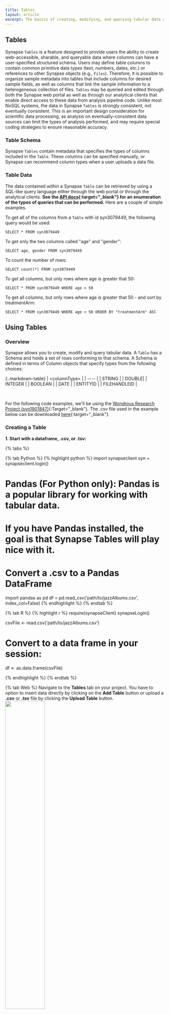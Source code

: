 ```yaml
---
title: Tables
layout: article
excerpt: The basics of creating, modifying, and querying tabular data on Synapse.
---
```


<style>
#image {
    width: 50%;
}
</style>


## Tables
Synapse `Tables` is a feature designed to provide users the ability to create web-accessible, sharable, and queryable 
data where columns can have a user-specified structured schema. Users may define table columns to contain common primitive 
data types (text, numbers, dates, etc.) or references to other Synapse objects (e.g., `Files`). Therefore, it is possible to 
organize sample metadata into tables that include columns for desired sample fields, as well as columns that link the sample 
information to a heterogeneous collection of files.
`Tables` may be queried and edited through both the Synapse web portal as well as through our analytical clients 
that enable direct access to these data from analysis pipeline code. Unlike most NoSQL systems, the data in Synapse `Tables` 
is strongly consistent, not eventually consistent. This is an important design consideration for scientific data processing, 
as analysis on eventually-consistent data sources can limit the types of analysis performed, and may require special coding 
strategies to ensure reasonable accuracy.


### Table Schema
Synapse `Tables` contain metadata that specifies the types of columns included in the `Table`. These columns can be specified manually, 
or Synapse can recommend column types when a user uploads a data file.

### Table Data
The data contained within a Synapse `Table` can be retrieved by using a SQL-like query language either through the web portal or through 
the analytical clients. **See the [API docs](http://docs.synapse.org/rest/org/sagebionetworks/repo/web/controller/TableExamples.html){:target="_blank"} for an enumeration of the types of queries that can be performed.** Here are a couple of simple 
examples.

To get all of the columns from a `Table` with id syn3079449, the following query would be used:

````
SELECT * FROM syn3079449
````

To get only the two columns called "age" and "gender":

````
SELECT age, gender FROM syn3079449
````   

To count the number of rows:

````
SELECT count(*) FROM syn3079449
````

To get all columns, but only rows where age is greater that 50:

````
SELECT * FROM syn3079449 WHERE age > 50
````
    
To get all columns, but only rows where age is greater that 50 - and sort by treatmentArm:

````
SELECT * FROM syn3079449 WHERE age > 50 ORDER BY "treatmentArm" ASC
````


## Using Tables

### Overview  
Synapse allows you to create, modify and query tabular data. A `Table` has a Schema and holds a set of rows conforming to that schema. A Schema is defined in terms of Column objects that specify types from the following choices: 

{:.markdown-table}
| \<columnType> |
| ---- |
| STRING |
| DOUBLE|
| INTEGER |
| BOOLEAN |
| DATE |
| ENTITYID |
| FILEHANDLEID |

<br/>

For the following code examples, we'll be using the [Wondrous Research Project (syn1901847)](https://www.synapse.org/#!Synapse:syn1901847/){:Target="_blank"}. The .csv file used in the example below can be downloaded [here](https://www.synapse.org/#!Synapse:syn7256188){:target="_blank"}.


### Creating a Table

**1. Start with a dataframe, .csv, or .tsv:**

{% tabs %}

{% tab Python %}
{% highlight python %}
import synapseclient
syn = synapseclient.login()

# Pandas (For Python only): Pandas is a popular library for working with tabular data. 
# If you have Pandas installed, the goal is that Synapse Tables will play nice with it.
# Convert a .csv to a Pandas DataFrame
import pandas as pd
df = pd.read_csv('path/to/jazzAlbums.csv', index_col=False)
{% endhighlight %}
{% endtab %}

{% tab R %}
{% highlight r %}
require(synapseClient)
synapseLogin()

csvFile <- read.csv('path/to/jazzAlbums.csv')

# Convert to a data frame in your session:
df <- as.data.frame(csvFile)

{% endhighlight %}
{% endtab %}

{% tab Web %}
Navigate to the **Tables** tab on your project. You have to option to insert data directly by clicking on the **Add Table** button or upload a **.csv** or **.tsv** file by clicking the **Upload Table** button. 
<br>
<img id="image" src="/assets/images/addOrUploadTable.png">

{% endtab %}

{% endtabs %}

<br>

**2. Create table schema:** Each client has a utility function to create Columns from a data frame. 
Python uses `synapseclient.as_table_columns` and R uses `as.tableColumns`.

{% tabs %}

{% tab Python %}
{% highlight python %}
project = syn.get('syn1901847')
cols = synapseclient.as_table_columns(df)

schema = synpaseclient.Schema(name='Jazz Albums', columns=cols, parent=project)
{% endhighlight %}
{% endtab %}

{% tab R %}
{% highlight r %}
project <- synGet('syn1901847')
tcresult <- as.tableColumns(df)
cols <- tcresult$tableColumns

schema <- TableSchema(name='Jazz Albums', columns=cols, parent=project)
{% endhighlight %}
{% endtab %}

{% tab Web %}
If you upload a file, the Web interface will automatically detect the table schema. After a few prompts, you will arrive at the option to name your table. You can adjust the schema(e.g. Column Name, Column Type, etc) here by clicking on the **Schema Options** button underneath the name. 
<br>
<img id="image" src="/assets/images/tableSchema.png">
{% endtab %}

{% endtabs %}

<br>

The Table() function takes two arguments, a schema object and data in some form, which can be:

- a path to a CSV file
- a [Pandas](http://pandas.pydata.org/){:target="_blank"} [DataFrame](http://pandas.pydata.org/pandas-docs/stable/api.html#dataframe){:target="_blank"} (This is a Python-only feature)
- a `RowSet` object
- a list of lists where each of the inner lists is a row

<br>

**3. Store table in Synapse:**

{% tabs %}

{% tab Python %}
{% highlight python %}
table = synapseclient.Table(schema, df)
table = syn.store(table)
{% endhighlight %}
{% endtab %}

{% tab R %}
{% highlight r %}
table <- Table(schema, df)
table <- synStore(table)
{% endhighlight %}
{% endtab %}

{% tab Web %}
Upload the table into Synapse by clicking the **Create** button.

<img id="image" src="/assets/images/createTable.png">
{% endtab %}

{% endtabs %}

<br>

**4. Query the table:**
Python returns an iterator and R returns a data frame. To return a data frame in Python using Pandas `results.asDataFrame()`.

{% tabs %}

{% tab Python %}
{% highlight python %}
results = syn.tableQuery('select * from syn7264701')
df = results.asDataFrame()
{% endhighlight %}
{% endtab %}

{% tab R %}
{% highlight r %}
queryResult <- synTableQuery('select * from syn7264701')
{% endhighlight %}
{% endtab %}

{% tab Web %}
Tables can be queried by using the Query bar above each table. 
<br>
<img id="image" src="/assets/images/table_query.png">
{% endtab %}

{% endtabs %}

<br>

### Making changes to tables

Once the schema is settled, changes can be made by adding, appending, and deleting.

In Python, updating requires an *etag*, which identifies the most recent change set plus row IDs and version numbers for 
each row to be modified. We get those by querying before updating. Minimizing changesets to contain only rows that actually 
change will make processing faster.

The etag is used by the server to prevent concurrent users from making conflicting changes, a technique called optimistic concurrency. 
In case of a conflict, your update may be rejected. You then have to do another query and try your update again.
           
**Updating existing values**

{% tabs %}

{% tab Python %}
{% highlight python %}
# Change the album value 'Vol. 2' to 'Volume 2' 
results = syn.tableQuery("select * from %s where album='Vol. 2'" %table.schema.id)
df = results.asDataFrame()
df['album'] = ['Volume 2']
syn.store(Table(schema, df, etag=results.etag))
{% endhighlight %}
{% endtab %}

{% tab R %}
{% highlight r %}
# Change the album value 'Vol. 2' to 'Volume 2' 
queryResult <- synTableQuery("select * from syn7266590 where album='Vol. 2'")
queryResult@values['album'] <- 'Volume 2'

table <- synStore(queryResult)
{% endhighlight %}
{% endtab %}

{% tab Web %}
Click on the **edit** icon to the right of the **Query** button to update table values.
<br>
<img id="image" src="/assets/images/table_update_values.png">
{% endtab %}

{% endtabs %}

<br>

#### Changing Columns

{% include note.html content="To be compatible across multiple languages the common practice of using dots (.) in column names in R is not supported in Synapse Tables." %}
**Adding new columns**

{% tabs %}

{% tab Python %}
{% highlight python %}
#Define a new column
new_column = syn.store(synapseclient.Column(name='purchased', columnType='STRING'))
#Add the new column to existing schema
schema.addColumn(new_column)
schema = syn.store(schema)
# Query for the newest schema
results = syn.tableQuery('select * from syn7264701')
df = results.asDataFrame()
# Add values into the new column
df['purchased'] = ['yes', 'yes', 'no', 'yes']
# Store the new table
syn.store(Table(schema, df, etag=results.etag))
{% endhighlight %}
{% endtab %}

{% tab R %}
{% highlight r %}
# Define a new column
newColumn <- TableColumn(name="purchased", columnType="STRING")
# Add the new column to existing schema
schema <- synAddColumn(schema, newColumn)
schema <- synStore(schema)
# Query for the newest schema
queryResult <- synTableQuery('select * from syn7264701')
# Add values
queryResult@values['purchased'] <- c('yes', 'yes', 'no', 'yes') 
# Store the new table
table <- synStore(queryResult)
{% endhighlight %}
{% endtab %}

{% tab Web %}
To add columns, click on the **Schema** button. From there, select the **Edit Schema** button and then add columns using the **Add Column** button located at the bottom of the pop-up.
<br>
<img id="image" src="/assets/images/table_updating_columns.png">
{% endtab %}

{% endtabs %}

<br>

**Deleting columns**

{% tabs %}


{% tab Python %}
{% highlight python %}
cols = syn.getTableColumns(schema)
for col in cols:
    if col.name == 'purchased':
        schema.removeColumn(col)
schema = syn.store(schema)
{% endhighlight %}
{% endtab %}

{% tab R %}
{% highlight r %}
# Get the latest table
table <- synGet('syn7264701')
# delete the 'purchased' column
schema <- synRemoveColumn(table, table@columns[[5]])
# store the new table
table <- synStore(schema)
{% endhighlight %}
{% endtab %}

{% tab Web %}
To delete columns, click on the **Schema** button. From there, click the **Edit Schema** button and then select the columns you would like to delete and delete them by clicking the **trash can** icon at the top.
<br>
<img id="image" src="/assets/images/table_deleting_columns.png">
{% endtab %}

{% endtabs %}

<br>

**Modifying existing columns**

{% tabs %}

{% tab Python %}
{% highlight python %}
# Renaming or otherwise modifying a column involves removing the column and adding a new column
cols = syn.getTableColumns(schema)
for col in cols:
    if col.name == 'purchased':
        schema.removeColumn(col)
new_column2 = syn.store(synapseclient.Column(name='sold', columnType='STRING'))
schema.addColumn(new_column2)
schema = syn.store(schema)
{% endhighlight %}
{% endtab %}

{% tab R %}
{% highlight r %}
# Get the latest table
table <- synGet('syn7266590')
# delete the 'purchased' column
schema <- synRemoveColumn(table, table@columns[[5]])
# store the new table
table <- synStore(schema)
# get the latest table
table <- synGet('syn7264701')
# Define the new column
newColumn <- TableColumn(name='sold', columnType='STRING')
# Add the new column to the existing schema
schema <- synAddColumn(table, newColumn)
schema <- synStore(schema)
{% endhighlight %}
{% endtab %}

{% tab Web %}
To modify information in a column, first begin by **adding** a new column, then **copy** the data from the column you would like to change into the newly created column, make the changes in the new column, and **delete** the old one.
 In this example, we are chaning the **Column Type** of **Header_1** into **Boolean** and setting the **Default Value** to **true**.
 <img id="image" src="/assets/images/table_modifying_columns.png">
{% endtab %}

{% endtabs %}

<br> 


#### Changing Rows

**Adding new rows**

{% tabs %}

{% tab Python %}
{% highlight python %}
new_rows = [['Charles Mingus', 'Blues & Roots', 1960, 'SD 1305'],
            ['Eugen Cicero', 'Rokoko-Jazz', 1965, 'SB 15027']]
table = syn.store(synapseclient.Table(schema, new_rows))
{% endhighlight %}
{% endtab %}

{% tab R %}
{% highlight r %}
newRows <- data.frame('artist'=c('Charles Mingus', 'Eugen Cicero'), 
                      'album'=c('Blues & Roots', 'Rokoko-Jazz'), 
                      'year'=as.integer(c(1960, 1965)),
                      'catalog'=c('SD 1305', 'SB 15027'))
schema <- synGet('syn7266590')
tableToAppend <- Table(schema, newRows)
table <- synStore(tableToAppend)
{% endhighlight %}
{% endtab %}

{% tab Web %}
Click on the **Edit icon** to the right of the query button to get to the **Edit Rows** pop-up. From there, you can add rows by click the **+** at the top. 
<br>
<img id="image" src="/assets/images/table_add_rows.png">
{% endtab %}

{% endtabs %}

<br>

**Deleting rows**

{% tabs %}

{% tab Python %}
{% highlight python %}
# Query for the rows you want to delete and call syn.delete on the results:
rowsToDelete = syn.tableQuery("select * from %s where artist='Sonny Rollins'" %table.schema.id)
a = syn.delete(rowsToDelete.asRowSet())
{% endhighlight %}
{% endtab %}

{% tab R %}
{% highlight r %}
# Query for the rows you want to delete and call synDeleteRows on the results:
rowsToDelete <- synTableQuery("select * from syn7264701 where artist='Sonny Rollins'")
synDeleteRows(rowsToDelete)
{% endhighlight %}
{% endtab %}

{% tab Web %}
Click on the **Edit icon** to the right of the query button to get to the **Edit Rows** pop-up. From there, you can delete rows by checking the boxes of the rows you would like to delete and then clicking the **Trash Can** icon.
<br>
<img id="image" src="/assets/images/table_delete_rows.png">
{% endtab %}

{% endtabs %}

<br>

**Modifying existing rows**

{% tabs %}

{% tab Python %}
{% highlight python %}
results = syn.tableQuery("select * from %s where artist='Sonny Rollins'" %table.schema.id)
df = results.asDataFrame()
df['purchased'] = ['yes', 'yes']
table = syn.store(synapseclient.Table(schema, df))
{% endhighlight %}
{% endtab %}

{% tab R %}
{% highlight r %}
results <- synTableQuery("select * from syn7264701 where artist='Sonny Rollins'")
results@values['purchased'] <- c('yes', 'yes')
table <- synStore(results)
{% endhighlight %}
{% endtab %}

{% tab Web %}
To modify row entries, click on the **Edit icon** to the right of the **Query** button. In the resulting pop-up, you can adjust each entry as you please. In this example, the first and last entry of row two have been updated.
<br>
<img id="image" src="/assets/images/table_modify_rows.png">
{% endtab %}

{% endtabs %}

<br>

#### Deleting the whole table

**Delete the entire table**

{% tabs %}

{% tab Python %}
{% highlight python %}
#Deleting the schema deletes the whole table and all rows
syn.delete(schema)
{% endhighlight %}
{% endtab %}

{% tab R %}
{% highlight r %}
#Deleting the schema deletes the whole table and all rows
synDelete(table@schema$id)
{% endhighlight %}
{% endtab %}

{% tab Web %}
To delete the entire Table, click on **Tools** and then select **Delete Table** from the resulting dropdown.
<br>
<img id="image" src="/assets/images/delete_table.png">
{% endtab %}

{% endtabs %}

<br>

### Working with Files in a Table

#### Table attached files

Synapse `Tables` support a special column type called `File` which contain a file handle, an identifier of a file stored in Synapse. Here’s an example of how to upload files into Synapse, associate them with a table and read them back later.

**1. Add a new column for files in the table we're currently working with**

{% tabs %}

{% tab Python %}
{% highlight python %}
# Add a column for files
col = syn.store(Column(name='covers', columnType='FILEHANDLEID'))
schema.addColumn(col)
schema = syn.store(schema)
{% endhighlight %}
{% endtab %}

{% tab R %}
{% highlight r %}
# Add a column for files
fileColumn <- TableColumn(name='covers', columnType='FILEHANDLEID')
schema <- synAddColumn(schema, fileColumn)
schema <- synStore(schema)
{% endhighlight %}
{% endtab %}

{% tab Web %}
To add columns, click on the **Schema** button. From there, select the **Edit Schema** button and then add columns using the **Add Column** button located at the bottom of the pop-up and set the **Column Type** as **File**.
<br>
<img id="image" src="/assets/images/table_updating_columns.png">
{% endtab %}

{% endtabs %}

<br/>

**2. Retrieve the most current table and save as a data frame**

{% tabs %}

{% tab Python %}
{% highlight python %}
# retrieve the most current table
results = syn.tableQuery('select * from syn7264701')
df = results.asDataFrame()
{% endhighlight %}
{% endtab %}

{% tab R %}
{% highlight r %}
# get the latest table
table <- synTableQuery('select * from syn7264701')
{% endhighlight %}
{% endtab %}

{% tab Web %}
Click **Save** to save your latest schema. 

<img id="image" src="/assets/images/save_table.png">
{% endtab %}

{% endtabs %}

<br/>

**3. Upload the files:** The files used in this example can be downloaded [here](https://www.synapse.org/#!Synapse:syn7274194){:target="_blank"}. It is assumed that the files are in your current working directory.

{% tabs %}

{% tab Python %}
{% highlight python %}
## the actual data
files = ['./coltraneBlueTrain.jpg', './rollinsBN1558.jpg', 
		'./rollinsBN4001.jpg','./burrellWarholBN1543.jpg']

# Upload to filehandle service
files = [syn._uploadToFileHandleService(f) for f in files]

# get the filehandle ids
fileHandleIds = [i['id'] for i in files]

# assign the filehandle ids to the new column
df['covers'] = fileHandleIds

# store the new column
syn.store(Table(schema, df, etag=results.etag))
{% endhighlight %}
{% endtab %}

{% tab R %}
{% highlight r %}
# the actual data
files <- c('./coltraneBlueTrain.jpg', './rollinsBN1558.jpg', 
         './rollinsBN4001.jpg','./burrellWarholBN1543.jpg')

# upload to filehandle service
files <- lapply(files, function(f) synapseClient:::chunkedUploadFile(f))

# get the filehandle ids
fileHandleIds <- sapply(files, function(i) i[1]$id)

# assign the filehandle ids to the new column
table@values['covers'] <- fileHandleIds

# store the new column
synStore(table)
{% endhighlight %}
{% endtab %}

{% tab Web %}
Click on the **Edit icon** to the right of the **Query** button. In the resulting pop-up, you can upload files by clicking the **Upload icon** then **Browse** and selecting the file from your local directory. Save the new table. 

<img id="image" src="/assets/images/upload_files_to_table.png">
{% endtab %}

{% endtabs %}

<br/>

**4. Query the table and download the album cover files**

{% tabs %}

{% tab Python %}
{% highlight python %}
results = syn.tableQuery("select covers from %s where artist = 'Sonny Rollins'" % schema.id)
cover_files = syn.downloadTableColumns(results, ['cover'])
{% endhighlight %}
{% endtab %}

{% tab R %}
{% highlight r %}
results <- synTableQuery('select covers from syn7264701')
coverFiles <- synDownloadTableColumns(results, 'covers')
{% endhighlight %}
{% endtab %}

{% tab Web %}
Clicking on any file will download it.

<img id="image" src="/assets/images/download_files_from_table.png">
{% endtab %}
{% endtabs %}


## More on tables
There are additional docs available for `Tables` in both Python and R that cover more advanced topics.

For **Python** check out our [Python Docs](http://docs.synapse.org/python/Table.html#module-synapseclient.table).

For **R**, open up your R session and check out our vignettes by typing `vignette("tables", package="synapseClient")` into your console.
